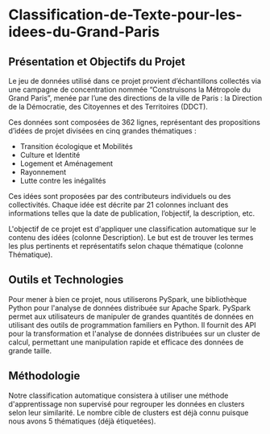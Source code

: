 # Classification-de-Texte-pour-les-idees-du-Grand-Paris

## Présentation et Objectifs du Projet

Le jeu de données utilisé dans ce projet provient d’échantillons collectés via une campagne de concentration nommée “Construisons la Métropole du Grand Paris”, menée par l’une des directions de la ville de Paris : la Direction de la Démocratie, des Citoyennes et des Territoires (DDCT).

Ces données sont composées de 362 lignes, représentant des propositions d’idées de projet divisées en cinq grandes thématiques :

- Transition écologique et Mobilités
- Culture et Identité
- Logement et Aménagement
- Rayonnement
- Lutte contre les inégalités

Ces idées sont proposées par des contributeurs individuels ou des collectivités. Chaque idée est décrite par 21 colonnes incluant des informations telles que la date de publication, l’objectif, la description, etc.

L'objectif de ce projet est d'appliquer une classification automatique sur le contenu des idées (colonne Description). Le but est de trouver les termes les plus pertinents et représentatifs selon chaque thématique (colonne Thématique).

## Outils et Technologies

Pour mener à bien ce projet, nous utiliserons PySpark, une bibliothèque Python pour l'analyse de données distribuée sur Apache Spark. PySpark permet aux utilisateurs de manipuler de grandes quantités de données en utilisant des outils de programmation familiers en Python. Il fournit des API pour la transformation et l'analyse de données distribuées sur un cluster de calcul, permettant une manipulation rapide et efficace des données de grande taille.

## Méthodologie

Notre classification automatique consistera à utiliser une méthode d'apprentissage non supervisé pour regrouper les données en clusters selon leur similarité. Le nombre cible de clusters est déjà connu puisque nous avons 5 thématiques (déjà étiquetées).
